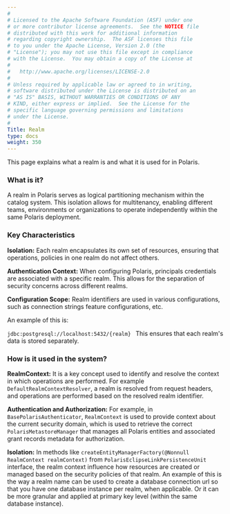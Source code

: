 ```yaml
---
#
# Licensed to the Apache Software Foundation (ASF) under one
# or more contributor license agreements.  See the NOTICE file
# distributed with this work for additional information
# regarding copyright ownership.  The ASF licenses this file
# to you under the Apache License, Version 2.0 (the
# "License"); you may not use this file except in compliance
# with the License.  You may obtain a copy of the License at
#
#   http://www.apache.org/licenses/LICENSE-2.0
#
# Unless required by applicable law or agreed to in writing,
# software distributed under the License is distributed on an
# "AS IS" BASIS, WITHOUT WARRANTIES OR CONDITIONS OF ANY
# KIND, either express or implied.  See the License for the
# specific language governing permissions and limitations
# under the License.
#
Title: Realm
type: docs
weight: 350
---
```


This page explains what a realm is and what it is used for in Polaris.

### What is it?

A realm in Polaris serves as logical partitioning mechanism within the catalog system. This isolation allows for multitenancy, enabling different teams, environments or organizations to operate independently within the same Polaris deployment.

### Key Characteristics

**Isolation:** Each realm encapsulates its own set of resources, ensuring that operations, policies in one realm do not affect others.

**Authentication Context:** When configuring Polaris, principals credentials are associated with a specific realm. This allows for the separation of security concerns across different realms.

**Configuration Scope:** Realm identifiers are used in various configurations, such as connection strings feature configurations, etc.

An example of this is:

`jdbc:postgresql://localhost:5432/{realm}
`
This ensures that each realm's data is stored separately.

### How is it used in the system?

**RealmContext:**  It is a key concept used to identify and resolve the context in which operations are performed. For example `DefaultRealmContextResolver`, a realm is resolved from request headers, and operations are performed based on the resolved realm identifier.

**Authentication and Authorization:** For example, in `BasePolarisAuthenticator`, `RealmContext` is used to provide context about the current security domain, which is used to retrieve the correct `PolarisMetastoreManager` that manages all Polaris entities and associated grant records metadata for
authorization.

**Isolation:** In methods like `createEntityManagerFactory(@Nonnull RealmContext realmContext)` from `PolarisEclipseLinkPersistenceUnit` interface, the realm context influence how resources are created or managed based on the security policies of that realm.
An example of this is the way a realm name can be used to create a database connection url so that you have one database instance per realm, when applicable. Or it can be more granular and applied at primary key level (within the same database instance).